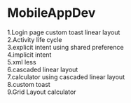 # MobileAppDev
1.Login page custom toast linear layout <br>
2.Activity life cycle <br>
3.explicit intent using shared preference <br>
4.implicit intent <br>
5.xml less <br>
6.cascaded linear layout <br>
7.calculator using cascaded linear layout <br>
8.custom toast <br>
9.Grid Layout  calculator<br>
